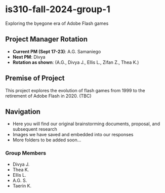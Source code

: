 # is310-fall-2024-group-1
Exploring the byegone era of Adobe Flash games

## Project Manager Rotation
- **__Current PM (Sept 17-23)__**: A.G. Samaniego
- **Next PM**: Divya 
- **Rotation as shown**: (A.G., Divya J., Ellis L., Zifan Z., Thea K.)

## Premise of Project
This project explores the evolution of flash games from 1999 to the retirement of Adobe Flash in 2020. (TBC)

## Navigation
- <project-docs> Here you will find our original brainstorming documents, proposal, and subsequent research
- <images> Images we have saved and embedded into our responses
- More folders to be added soon...

### Group Members
- Divya J.
- Thea K.
- Ellis L.
- A.G. S.
- Taerin K.

